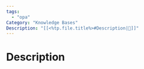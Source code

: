 ```yaml
---
tags:
  - "opa"
Category: "Knowledge Bases"
Description: "[[<%tp.file.title%>#Description|📝]]"
---
```

# Description

